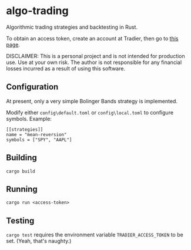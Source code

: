 # algo-trading

Algorithmic trading strategies and backtesting in Rust.

To obtain an access token, create an account at Tradier, then go to [this page](https://documentation.tradier.com/brokerage-api/oauth/access-token).

DISCLAIMER: This is a personal project and is not intended for production use. Use at your own risk. The author is not responsible for any financial losses incurred as a result of using this software.

## Configuration

At present, only a very simple Bolinger Bands strategy is implemented.

Modify either `config\default.toml` or `config\local.toml` to configure symbols. Example:

```
[[strategies]]
name = "mean-reversion"
symbols = ["SPY", "AAPL"]
```

## Building

`cargo build`

## Running

`cargo run <access-token>`

## Testing

`cargo test` requires the environment variable `TRADIER_ACCESS_TOKEN` to be set. (Yeah, that's naughty.)
